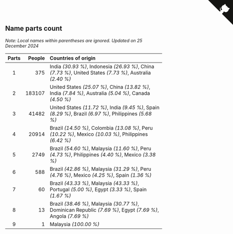## Name parts count

*Note: Local names within parentheses are ignored.*
*Updated on 25 December 2024*

| Parts | People | Countries of origin |
| :--: | ---: | :--- |
| 1 | 375 | India *(30.93 %)*, Indonesia *(26.93 %)*, China *(7.73 %)*, United States *(7.73 %)*, Australia *(2.40 %)* |
| 2 | 183107 | United States *(25.07 %)*, China *(13.82 %)*, India *(7.84 %)*, Australia *(5.04 %)*, Canada *(4.50 %)* |
| 3 | 41482 | United States *(11.72 %)*, India *(9.45 %)*, Spain *(8.29 %)*, Brazil *(6.97 %)*, Philippines *(5.68 %)* |
| 4 | 20914 | Brazil *(14.50 %)*, Colombia *(13.08 %)*, Peru *(10.22 %)*, Mexico *(10.03 %)*, Philippines *(6.42 %)* |
| 5 | 2749 | Brazil *(54.60 %)*, Malaysia *(11.60 %)*, Peru *(4.73 %)*, Philippines *(4.40 %)*, Mexico *(3.38 %)* |
| 6 | 588 | Brazil *(42.86 %)*, Malaysia *(31.29 %)*, Peru *(4.76 %)*, Mexico *(4.25 %)*, Spain *(1.36 %)* |
| 7 | 60 | Brazil *(43.33 %)*, Malaysia *(43.33 %)*, Portugal *(5.00 %)*, Egypt *(3.33 %)*, Spain *(1.67 %)* |
| 8 | 13 | Brazil *(38.46 %)*, Malaysia *(30.77 %)*, Dominican Republic *(7.69 %)*, Egypt *(7.69 %)*, Angola *(7.69 %)* |
| 9 | 1 | Malaysia *(100.00 %)* |


<a href="https://github.com/jonatanklosko/wca_statistics" class="github-corner" aria-label="View source on Github"><svg width="80" height="80" viewBox="0 0 250 250" style="fill:#151513; color:#fff; position: absolute; top: 0; border: 0; right: 0;" aria-hidden="true"><path d="M0,0 L115,115 L130,115 L142,142 L250,250 L250,0 Z"></path><path d="M128.3,109.0 C113.8,99.7 119.0,89.6 119.0,89.6 C122.0,82.7 120.5,78.6 120.5,78.6 C119.2,72.0 123.4,76.3 123.4,76.3 C127.3,80.9 125.5,87.3 125.5,87.3 C122.9,97.6 130.6,101.9 134.4,103.2" fill="currentColor" style="transform-origin: 130px 106px;" class="octo-arm"></path><path d="M115.0,115.0 C114.9,115.1 118.7,116.5 119.8,115.4 L133.7,101.6 C136.9,99.2 139.9,98.4 142.2,98.6 C133.8,88.0 127.5,74.4 143.8,58.0 C148.5,53.4 154.0,51.2 159.7,51.0 C160.3,49.4 163.2,43.6 171.4,40.1 C171.4,40.1 176.1,42.5 178.8,56.2 C183.1,58.6 187.2,61.8 190.9,65.4 C194.5,69.0 197.7,73.2 200.1,77.6 C213.8,80.2 216.3,84.9 216.3,84.9 C212.7,93.1 206.9,96.0 205.4,96.6 C205.1,102.4 203.0,107.8 198.3,112.5 C181.9,128.9 168.3,122.5 157.7,114.1 C157.9,116.9 156.7,120.9 152.7,124.9 L141.0,136.5 C139.8,137.7 141.6,141.9 141.8,141.8 Z" fill="currentColor" class="octo-body"></path></svg></a><style>.github-corner:hover .octo-arm{animation:octocat-wave 560ms ease-in-out}@keyframes octocat-wave{0%,100%{transform:rotate(0)}20%,60%{transform:rotate(-25deg)}40%,80%{transform:rotate(10deg)}}@media (max-width:500px){.github-corner:hover .octo-arm{animation:none}.github-corner .octo-arm{animation:octocat-wave 560ms ease-in-out}}</style>
